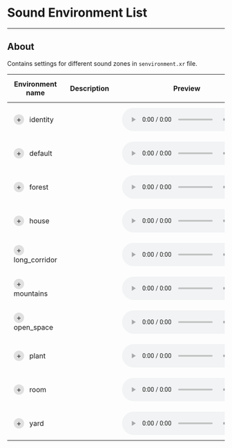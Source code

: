 # Sound Environment List

___

## About

Contains settings for different sound zones in `senvironment.xr` file.

<style>
.main-table {
    width: 100%;
    border-collapse: collapse;
}

.main-table th, .main-table td {
    padding: 12px 15px;
}

.main-table th {
}

.material-row {
    transition: background-color 0.2s;
}

.material-row:hover {
    background-color: #f9f9f9;
}

.expand-btn {
    cursor: pointer;
    display: inline-block;
    width: 24px;
    height: 24px;
    text-align: center;
    margin-right: 8px;
    background-color: #e0e0e0;
    border-radius: 50%;
    color: #555;
    font-weight: bold;
    line-height: 24px;
    transition: all 0.3s;
    user-select: none;
}

.expand-btn:hover {
    background-color: #d0d0d0;
}

.expand-btn.active {
    background-color: #4CAF50;
    color: white;
}

.details-container {
    max-height: 0;
    overflow: hidden;
    transition: max-height 0.2s ease-out;
    background-color: #fafafa;
}

.details-container.show {
    max-height: 1500px;
    transition: max-height 0.2s ease-in;
}

.nested-table {
    width: calc(100% - 30px);
    margin: 10px 15px;
    border-collapse: collapse;
    box-shadow: 0 1px 3px rgba(0,0,0,0.1);
}

.nested-table td {
    padding: 10px 15px;
    border: 1px solid #e0e0e0;
    background-color: white;
}

.nested-table tr:first-child td {
    border-top: none;
}

.nested-table tr:last-child td {
    border-bottom: none;
}

.nested-table tr td:first-child {
    border-left: none;
    font-weight: 500;
    color: #333;
}

.nested-table tr td:last-child {
    border-right: none;
    color: #666;
}
</style>

<table class="main-table" id="SoundEnvironmentZoneTable">
    <thead>
        <tr>
            <th>Environment name</th>
            <th>Description</th>
            <th>Preview</th>
        </tr>
    </thead>
    <tbody>
        <tr class="material-row">
            <td>
                <span class="expand-btn" data-source="sounds-list/identity.html">+</span>
                identity
            </td>
            <td></td>
            <td><audio controls src="audio/default.mp3"></audio></td>
        </tr>
        <tr>
            <td colspan="3" style="padding: 0;">
                <div class="details-container">
                    <table class="nested-table">
                    </table>
                </div>
            </td>
        </tr>
        <tr class="material-row">
            <td>
                <span class="expand-btn" data-source="sounds-list/default.html">+</span>
                default
            </td>
            <td></td>
            <td><audio controls src="audio/default.mp3"></audio></td>
        </tr>
        <tr>
            <td colspan="3" style="padding: 0;">
                <div class="details-container">
                    <table class="nested-table">
                    </table>
                </div>
            </td>
        </tr>
        <tr class="material-row">
            <td>
                <span class="expand-btn" data-source="sounds-list/forest.html">+</span>
                forest
            </td>
            <td></td>
            <td><audio controls src="audio/forest.mp3"></audio></td>
        </tr>
        <tr>
            <td colspan="3" style="padding: 0;">
                <div class="details-container">
                    <table class="nested-table">
                    </table>
                </div>
            </td>
        </tr>
        <tr class="material-row">
            <td>
                <span class="expand-btn" data-source="sounds-list/house.html">+</span>
                house
            </td>
            <td></td>
            <td><audio controls src="audio/house.mp3"></audio></td>
        </tr>
        <tr>
            <td colspan="3" style="padding: 0;">
                <div class="details-container">
                    <table class="nested-table">
                    </table>
                </div>
            </td>
        </tr>
        <tr class="material-row">
            <td>
                <span class="expand-btn" data-source="sounds-list/long-corridor.html">+</span>
                long_corridor
            </td>
            <td></td>
            <td><audio controls src="audio/long-corridor.mp3"></audio></td>
        </tr>
        <tr>
            <td colspan="3" style="padding: 0;">
                <div class="details-container">
                    <table class="nested-table">
                    </table>
                </div>
            </td>
        </tr>
        <tr class="material-row">
            <td>
                <span class="expand-btn" data-source="sounds-list/mountains.html">+</span>
                mountains
            </td>
            <td></td>
            <td><audio controls src="audio/mountains.mp3"></audio></td>
        </tr>
        <tr>
            <td colspan="3" style="padding: 0;">
                <div class="details-container">
                    <table class="nested-table">
                    </table>
                </div>
            </td>
        </tr>
        <tr class="material-row">
            <td>
                <span class="expand-btn" data-source="sounds-list/open-space.html">+</span>
                open_space
            </td>
            <td></td>
            <td><audio controls src="audio/open-space.mp3"></audio></td>
        </tr>
        <tr>
            <td colspan="3" style="padding: 0;">
                <div class="details-container">
                    <table class="nested-table">
                    </table>
                </div>
            </td>
        </tr>
        <tr class="material-row">
            <td>
                <span class="expand-btn" data-source="sounds-list/plant.html">+</span>
                plant
            </td>
            <td></td>
            <td><audio controls src="audio/plant.mp3"></audio></td>
        </tr>
        <tr>
            <td colspan="3" style="padding: 0;">
                <div class="details-container">
                    <table class="nested-table">
                    </table>
                </div>
            </td>
        </tr>
        <tr class="material-row">
            <td>
                <span class="expand-btn" data-source="sounds-list/room.html">+</span>
                room
            </td>
            <td></td>
            <td><audio controls src="audio/room.mp3"></audio></td>
        </tr>
        <tr>
            <td colspan="3" style="padding: 0;">
                <div class="details-container">
                    <table class="nested-table">
                    </table>
                </div>
            </td>
        </tr>
        <tr class="material-row">
            <td>
                <span class="expand-btn" data-source="sounds-list/yard.html">+</span>
                yard
            </td>
            <td></td>
            <td><audio controls src="audio/yard.mp3"></audio></td>
        </tr>
        <tr>
            <td colspan="3" style="padding: 0;">
                <div class="details-container">
                    <table class="nested-table">
                    </table>
                </div>
            </td>
        </tr>
    </tbody>
</table>

<script>
document.addEventListener('DOMContentLoaded', () => {
    // Обработчик для обеих таблиц
    const handleTableClick = async (event) => {
        const btn = event.target.closest('.expand-btn');
        if (!btn) return;

        const row = btn.closest('tr');
        const detailsContainer = row.nextElementSibling.querySelector('.details-container');
        const isOpening = !detailsContainer.classList.contains('show');
        // Обновляем состояние кнопки
        btn.classList.toggle('active', isOpening);
        btn.textContent = isOpening ? '−' : '+';
        if (isOpening) {
            detailsContainer.classList.add('show');
            // Загружаем данные только если они еще не загружены
            if (btn.dataset.source && !btn.dataset.loaded) {
                try {
                    const response = await fetch(btn.dataset.source);
                    if (!response.ok) throw new Error(`HTTP error! status: ${response.status}`);
                    const html = await response.text();
                    const parser = new DOMParser();
                    const doc = parser.parseFromString(html, 'text/html');
                    const nestedTable = detailsContainer.querySelector('.nested-table');
                    // Очищаем перед вставкой новых данных
                    nestedTable.innerHTML = '';
                    // Безопасное извлечение таблицы
                    const sourceTable = doc.querySelector('table');
                    if (sourceTable) {
                        nestedTable.appendChild(sourceTable.cloneNode(true));
                    } else {
                        throw new Error('Таблица не найдена в ответе');
                    }
                    btn.dataset.loaded = 'true';
                } catch (error) {
                    console.error('Ошибка загрузки данных:', error);
                    detailsContainer.innerHTML = '<div class="error-message">Ошибка загрузки данных. Пожалуйста, попробуйте позже.</div>';
                }
            }
        } else {
            // Небольшая задержка для плавного закрытия
            setTimeout(() => {
                detailsContainer.classList.remove('show');
            }, 5);
        }
    };

    const soundTable = document.getElementById('SoundEnvironmentZoneTable');
    if (soundTable) soundTable.addEventListener('click', handleTableClick);
});
</script>

